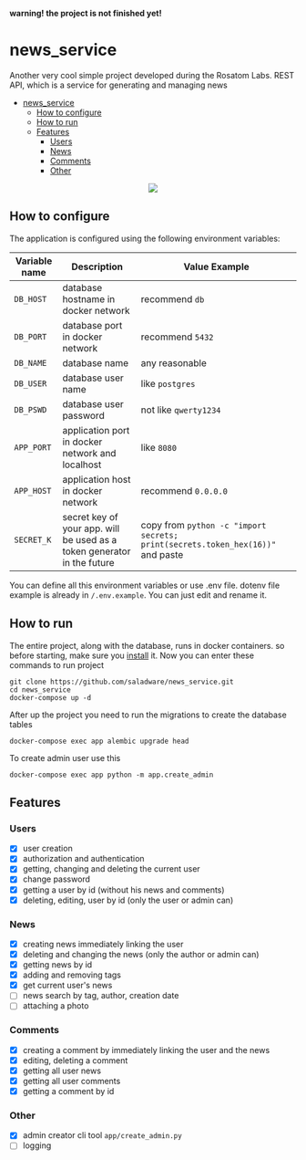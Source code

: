 **warning! the project is not finished yet!**

# news_service
Another very cool simple project developed during the Rosatom Labs. REST API, which is a service for generating and managing news


<!-- TOC -->
* [news_service](#newsservice)
  * [How to configure](#how-to-configure)
  * [How to run](#how-to-run)
  * [Features](#features)
    * [Users](#users)
    * [News](#news)
    * [Comments](#comments)
    * [Other](#other)
<!-- TOC -->

<p align="center">
    <img src="https://www.pngplay.com/wp-content/uploads/7/Newspaper-Background-PNG.png" />
</p>

## How to configure
The application is configured using the following environment variables:

| Variable name | Description                                                             | Value Example                                                                   |
|---------------|-------------------------------------------------------------------------|---------------------------------------------------------------------------------|
| `DB_HOST`     | database hostname in docker network                                     | recommend `db`                                                                  |
| `DB_PORT`     | database port in docker network                                         | recommend `5432`                                                                |
| `DB_NAME`     | database name                                                           | any reasonable                                                                  |
| `DB_USER`     | database user name                                                      | like `postgres`                                                                 |
| `DB_PSWD`     | database user password                                                  | not like `qwerty1234`                                                           |
| `APP_PORT`    | application port in docker network and localhost                        | like `8080`                                                                     |
| `APP_HOST`    | application host in docker network                                      | recommend `0.0.0.0`                                                             | 
| `SECRET_K`    | secret key of your app. will be used as a token generator in the future | copy from `python -c "import secrets; print(secrets.token_hex(16))"`  and paste |

You can define all this environment variables or use .env file. dotenv file example is already in `/.env.example`. You can just edit and rename it. 

## How to run
The entire project, along with the database, runs in docker containers. so before starting, make sure you [install](https://docs.docker.com/engine/install/) it.
Now you can enter these commands to run project
```commandline
git clone https://github.com/saladware/news_service.git
cd news_service
docker-compose up -d
```
After up the project you need to run the migrations to create the database tables
```commandline
docker-compose exec app alembic upgrade head
```
To create admin user use this
```commandline
docker-compose exec app python -m app.create_admin
```

## Features


### Users
* [x] user creation
* [x] authorization and authentication
* [x] getting, changing and deleting the current user
* [x] change password
* [x] getting a user by id (without his news and comments)
* [x] deleting, editing, user by id (only the user or admin can)

### News
* [x] creating news immediately linking the user
* [x] deleting and changing the news (only the author or admin can)
* [x] getting news by id
* [x] adding and removing tags
* [x] get current user's news
* [ ] news search by tag, author, creation date
* [ ] attaching a photo

### Comments
* [x] creating a comment by immediately linking the user and the news 
* [x] editing, deleting a comment
* [x] getting all user news
* [x] getting all user comments
* [x] getting a comment by id

### Other
* [x] admin creator cli tool `app/create_admin.py`
* [ ] logging
